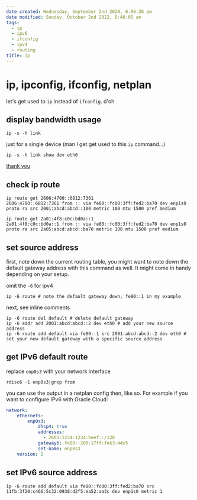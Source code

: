 ```yaml
---
date created: Wednesday, September 2nd 2020, 6:06:26 pm
date modified: Sunday, October 2nd 2022, 6:46:05 am
tags:
  - ip
  - ipv6
  - ifconfig
  - ipv4
  - routing
title: ip
---
```


# ip, ipconfig, ifconfig, netplan

let's get used to `ip` instead of `ifconfig`. d'oh

## display bandwidth usage

```shell
ip -s -h link
```

just for a single device (man I get get used to this `ip` command...)

```shell
ip -s -h link show dev eth0
```

[thank you](https://askubuntu.com/a/981737)

## check ip route

```shell
ip route get 2606:4700::6812:7361
2606:4700::6812:7361 from :: via fe80::fc00:3ff:fed2:ba70 dev enp1s0 proto ra src 2001:abcd:abcd::100 metric 100 mtu 1500 pref medium
```

```shell
ip route get 2a01:4f8:c0c:bd0a::1
2a01:4f8:c0c:bd0a::1 from :: via fe80::fc00:3ff:fed2:ba70 dev enp1s0 proto ra src 2a05:abcd:abcd::ba70 metric 100 mtu 1500 pref medium
```

## set source address

first, note down the current routing table, you might want to note down the default gateway address with this command as well. It might come in handy depending on your setup.

omit the `-6` for ipv4

```shell
ip -6 route # note the default gateway down, fe80::1 in my example
```

next, see inline comments

```shell
ip -6 route del default # delete default gateway
ip -6 addr add 2001:abcd:abcd::2 dev eth0 # add your new source address
ip -6 route add default via fe80::1 src 2001:abcd:abcd::2 dev eth0 # set your new default gateway with a specific source address 
```

## get IPv6 default route

replace `enp0s3` with your network interface

```shell
rdisc6 -1 enp0s3|grep from
```

you can use the output in a netplan config then, like so. For example if you want to configure IPv6 with Oracle Cloud:

```yaml
network:
    ethernets:
        enp0s3:
            dhcp4: true
            addresses:
              - 2603:1234:1234:beef::/128
            gateway6: fe80::200:17ff:fe63:44c5
            set-name: enp0s3
    version: 2
```

## set IPv6 source address

```shell
ip -6 route add default via fe80::fc00:3ff:fed2:ba70 src 11fb:3f20:c466:5c32:0938:d2f5:ea52:aa3c dev enp1s0 metric 1
```
